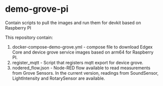 # demo-grove-pi
Contain scripts to pull the images and run them for devkit based on Raspberry PI

This repository contain:
1. docker-compose-demo-grove.yml - compose file to download Edgex Core and device grove service images based on arm64 for Raspberry PI.
2. register_mqtt - Script that registers mqtt export for device grove.
3. nodered_flow.json - Node-RED flow available to read measurements from Grove Sensors. 
   In the current version, readings from SoundSensor, LightIntensity and RotarySensor are available.

